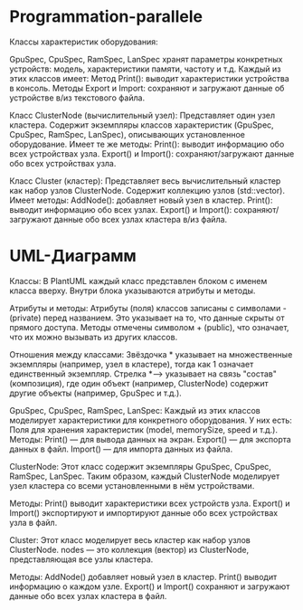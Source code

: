 # Programmation-parallele
Классы характеристик оборудования:

GpuSpec, CpuSpec, RamSpec, LanSpec хранят параметры конкретных устройств: модель, характеристики памяти, частоту и т.д.
Каждый из этих классов имеет:
  Метод Print(): выводит характеристики устройства в консоль.
  Методы Export и Import: сохраняют и загружают данные об устройстве в/из текстового файла.

Класс ClusterNode (вычислительный узел):
  Представляет один узел кластера.
  Содержит экземпляры классов характеристик (GpuSpec, CpuSpec, RamSpec, LanSpec), описывающих установленное оборудование.
Имеет те же методы:
  Print(): выводит информацию обо всех устройствах узла.
  Export() и Import(): сохраняют/загружают данные обо всех устройствах узла.

Класс Cluster (кластер):
  Представляет весь вычислительный кластер как набор узлов ClusterNode.
  Содержит коллекцию узлов (std::vector<ClusterNode>).
  Имеет методы:
  AddNode(): добавляет новый узел в кластер.
  Print(): выводит информацию обо всех узлах.
  Export() и Import(): сохраняют/загружают данные обо всех узлах кластера в/из файла.

# UML-Диаграмм
Классы:
  В PlantUML каждый класс представлен блоком с именем класса вверху. Внутри блока указываются атрибуты и методы.

Атрибуты и методы:
  Атрибуты (поля) классов записаны с символами - (private) перед названием. Это указывает на то, что данные скрыты от прямого доступа.
  Методы отмечены символом + (public), что означает, что их можно вызывать из других классов.

Отношения между классами:
  Звёздочка * указывает на множественные экземпляры (например, узел в кластере), тогда как 1 означает единственный экземпляр.
  Стрелка *--> указывает на связь "состав" (композиция), где один объект (например, ClusterNode) содержит другие объекты (например, GpuSpec и т.д.).

GpuSpec, CpuSpec, RamSpec, LanSpec:
  Каждый из этих классов моделирует характеристики для конкретного оборудования.
    У них есть:
      Поля для хранения характеристик (model, memorySize, speed и т.д.).
Методы:
  Print() — для вывода данных на экран.
  Export() — для экспорта данных в файл.
  Import() — для импорта данных из файла.

ClusterNode:
  Этот класс содержит экземпляры GpuSpec, CpuSpec, RamSpec, LanSpec.
  Таким образом, каждый ClusterNode моделирует узел кластера со всеми установленными в нём устройствами.

Методы:
  Print() выводит характеристики всех устройств узла.
  Export() и Import() экспортируют и импортируют данные обо всех устройствах узла в файл.

Cluster:
  Этот класс моделирует весь кластер как набор узлов ClusterNode.
  nodes — это коллекция (вектор) из ClusterNode, представляющая все узлы кластера.

Методы:
  AddNode() добавляет новый узел в кластер.
  Print() выводит информацию о каждом узле.
  Export() и Import() сохраняют и загружают данные обо всех узлах кластера в файл.
